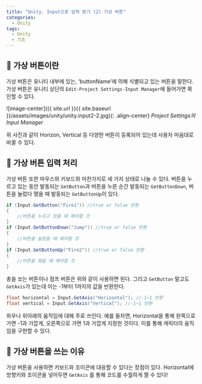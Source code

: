 ```yaml
---
title: "Unity. Input으로 입력 받기 (2) 가상 버튼"
categories:
  - Unity
tags:
  - Unity
  - 기초
---
```


## 🌟 가상 버튼이란

가상 버튼은 유니티 내부에 있는, ‘buttonName’에 의해 식별되고 있는 버튼을 말한다. 가상 버튼은 유니티 상단의 `Edit-Project Settings-Input Manager`에 들어가면 확인할 수 있다.

![image-center]({{ site.url }}{{ site.baseurl }}/assets/images/unity/unity.input2-2.jpg){: .align-center}
_Project Settings의 Input Manager_

위 사진과 같이 Horizon, Vertical 등 다양한 버튼이 등록되어 있는데 사용자 마음대로 바꿀 수 있다. 

## 🌟 가상 버튼 입력 처리

가상 버튼 또한 마우스와 키보드와 마찬가지로 세 가지 상태로 나눌 수 있다. 버튼을 누르고 있는 동안 발동되는 `GetButton`과 버튼을 누른 순간 발동되는 `GetButtonDown`, 버튼을 눌렀다 뗐을 때 발동되는 `GetButtonUp`이 있다.

```c#
if (Input.GetButton("Fire1")) //true or false 반환
{
	//버튼을 누르고 있을 때 해야할 것
}
if (Input.GetButtonDown("Jump")) //true or false 반환
{
	//버튼을 눌렀을 때 해야할 것
}
if (Input.GetButtonUp("Fire2")) //true or false 반환
{
	//버튼을 뗐을 때 해야할 것
}
```

총을 쏘는 버튼이나 점프 버튼은 위와 같이 사용하면 된다. 그리고 `GetButton` 말고도 `GetAxis`가 있는데 이는 -1부터 1까지의 값을 반환한다.

```c#
float horizontal = Input.GetAxis("Horizontal"); //-1~1 반환
float vertical = Input.GetAxis("Vertical"); //-1~1 반환
```

좌우나 위아래의 움직임에 대해 주로 쓰인다. 예를 들자면, Horizontal을 통해 왼쪽으로 가면 -1과 가깝게, 오른쪽으로 가면 1과 가깝게 지정한 것이다. 이를 통해 캐릭터의 움직임을 구현할 수 있다.

## 🌟 가상 버튼을 쓰는 이유

가상 버튼을 사용하면 키보드와 조이콘에 대응할 수 있다는 장점이 있다. Horizontal에 방향키와 조이콘을 넣어두면 `GetAxis` 를 통해 코드를 수월하게 짤 수 있다!